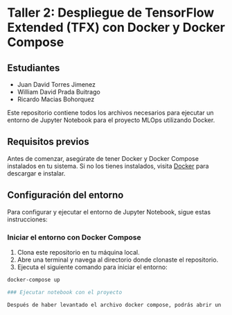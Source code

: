 # Taller 2: Despliegue de TensorFlow Extended (TFX) con Docker y Docker Compose

## Estudiantes
- Juan David Torres Jimenez
- William David Prada Buitrago
- Ricardo Macias Bohorquez

Este repositorio contiene todos los archivos necesarios para ejecutar un entorno de Jupyter Notebook para el proyecto MLOps utilizando Docker.

## Requisitos previos

Antes de comenzar, asegúrate de tener Docker y Docker Compose instalados en tu sistema. Si no los tienes instalados, visita [Docker](https://www.docker.com/get-started) para descargar e instalar.

## Configuración del entorno

Para configurar y ejecutar el entorno de Jupyter Notebook, sigue estas instrucciones:

### Iniciar el entorno con Docker Compose

1. Clona este repositorio en tu máquina local.
2. Abre una terminal y navega al directorio donde clonaste el repositorio.
3. Ejecuta el siguiente comando para iniciar el entorno:

```bash
docker-compose up

### Ejecutar notebook con el proyecto

Después de haber levantado el archivo docker compose, podrás abrir un  link que te permite abrir un entorno de jupyter notebook, allí encontrarás un notebook llamado  Proyecto MLOps.ipynb. Debes abrir el notebook y así podrás ejecutar este proyecto.
